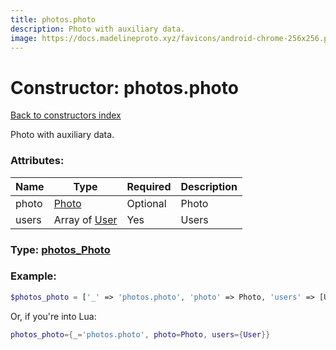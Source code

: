 ```yaml
---
title: photos.photo
description: Photo with auxiliary data.
image: https://docs.madelineproto.xyz/favicons/android-chrome-256x256.png
---
```

# Constructor: photos.photo  
[Back to constructors index](index.md)



Photo with auxiliary data.

### Attributes:

| Name     |    Type       | Required | Description |
|----------|---------------|----------|-------------|
|photo|[Photo](../types/Photo.md) | Optional|Photo|
|users|Array of [User](../types/User.md) | Yes|Users|



### Type: [photos\_Photo](../types/photos_Photo.md)


### Example:

```php
$photos_photo = ['_' => 'photos.photo', 'photo' => Photo, 'users' => [User, User]];
```  


Or, if you're into Lua:

```lua
photos_photo={_='photos.photo', photo=Photo, users={User}}

```


